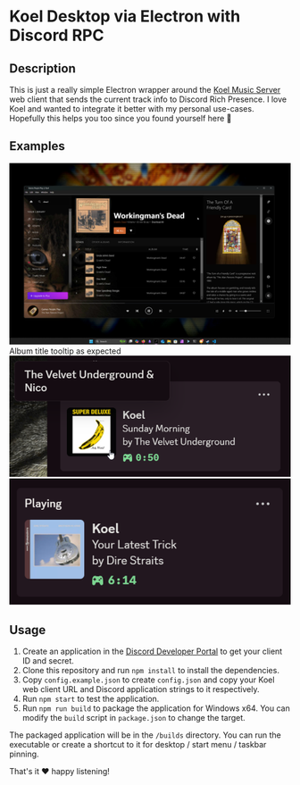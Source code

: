# Koel Desktop via Electron with Discord RPC

## Description

This is just a really simple Electron wrapper around the [Koel Music Server](https://github.com/koel/koel) web client that sends the current track info to Discord Rich Presence. I love Koel and wanted to integrate it better with my personal use-cases. Hopefully this helps you too since you found yourself here 🤝

## Examples
![Example 1](/examples/1.png)
Album title tooltip as expected
![Example 2](/examples/2.png)
![Example 3](/examples/3.png)

## Usage

1. Create an application in the [Discord Developer Portal](https://discord.com/developers/applications) to get your client ID and secret.
2. Clone this repository and run `npm install` to install the dependencies.
3. Copy `config.example.json` to create `config.json` and copy your Koel web client URL and Discord application strings to it respectively.
4. Run `npm start` to test the application.
5. Run `npm run build` to package the application for Windows x64. You can modify the `build` script in `package.json` to change the target.

The packaged application will be in the `/builds` directory. You can run the executable or create a shortcut to it for desktop / start menu / taskbar pinning.

That's it ❤️ happy listening!